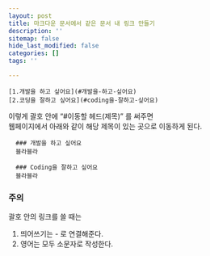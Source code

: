 ```yaml
---
layout: post
title: 마크다운 문서에서 같은 문서 내 링크 만들기
description: ''
sitemap: false
hide_last_modified: false
categories: []
tags: ''

---
```

```
[1.개발을 하고 싶어요](#개발을-하고-싶어요)
[2.코딩을 잘하고 싶어요](#coding을-잘하고-싶어요)
```
이렇게 괄호 안에 “#이동할 헤드(제목)” 를 써주면  
웹페이지에서 아래와 같이 해당 제목이 있는 곳으로 이동하게 된다.

      ### 개발을 하고 싶어요
      블라블라
      
      ### Coding을 잘하고 싶어요
      블라블라

### 주의

괄호 안의 링크를 쓸 때는

1. 띄어쓰기는 - 로 연결해준다.
2. 영어는 모두 소문자로 작성한다.
